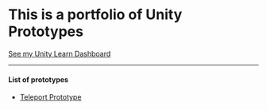 <h1>This is a portfolio of Unity Prototypes</h1>


<a href="https://learn.unity.com/u/635179aaedbc2a3cfef61e65?tab=profile">
  See my Unity Learn Dashboard
</a>
<hr>
<h4>List of prototypes</h4>
<ul>
  <li>
    <a href="https://play.unity.com/mg/other/webgl-builds-390046">Teleport Prototype</a>
  </li>
</ul>


